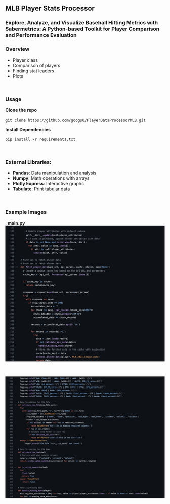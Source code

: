 ## MLB Player Stats Processor

### Explore, Analyze, and Visualize Baseball Hitting Metrics with Sabermetrics: A Python-based Toolkit for Player Comparison and Performance Evaluation

### Overview
- Player class
- Comparison of players
- Finding stat leaders 
- Plots

<br>

### Usage
**Clone the repo**
```
git clone https://github.com/googs0/PlayerDataProcessorMLB.git
```

**Install Dependencies**
```
pip install -r requirements.txt
```

<br>

### External Libraries:
- **Pandas**: Data manipulation and analysis
- **Numpy**: Math operations with arrays
- **Plotly Express**: Interactive graphs
- **Tabulate**: Print tabular data

<br>

### Example Images
**_main.py**
![saber1](/assets/Saber_Standard1.png)

<br>

![saber2](/assets/Saber_Standard2.png)

<br>

